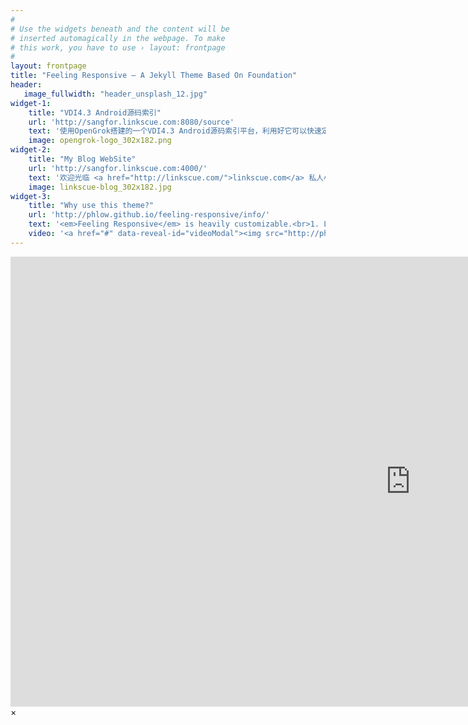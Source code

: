 ```yaml
---
#
# Use the widgets beneath and the content will be
# inserted automagically in the webpage. To make
# this work, you have to use › layout: frontpage
#
layout: frontpage
title: "Feeling Responsive – A Jekyll Theme Based On Foundation"
header:
   image_fullwidth: "header_unsplash_12.jpg"
widget-1:
    title: "VDI4.3 Android源码索引"
    url: 'http://sangfor.linkscue.com:8080/source'
    text: '使用OpenGrok搭建的一个VDI4.3 Android源码索引平台，利用好它可以快速定位和分析代码，它比LXR索引、Source Insight索引反应速度要快一些。'
    image: opengrok-logo_302x182.png
widget-2:
    title: "My Blog WebSite"
    url: 'http://sangfor.linkscue.com:4000/'
    text: '欢迎光临 <a href="http://linkscue.com/">linkscue.com</a> 私人小天心<br>1. 技术：渣渣的汇总<br>2. 思维：萌想的思维<br>3. 课程：内部的课程<br>4. 读书和生活暂缺..'
    image: linkscue-blog_302x182.jpg
widget-3:
    title: "Why use this theme?"
    url: 'http://phlow.github.io/feeling-responsive/info/'
    text: '<em>Feeling Responsive</em> is heavily customizable.<br>1. Language-Support :)<br>2. Optimized for speed and it&#39;s responsive.<br>3. Built on <a href="http://foundation.zurb.com/">Foundation Framework</a>.<br>4. Seven different Headers.<br>5. Customizable navigation, footer,...'
    video: '<a href="#" data-reveal-id="videoModal"><img src="http://phlow.github.io/feeling-responsive/images/start-video-feeling-responsive-302x182.jpg" width="302" height="182" alt=""></a>'
---
```



<div id="videoModal" class="reveal-modal large" data-reveal="">
  <div class="flex-video widescreen vimeo" style="display: block;">
    <iframe width="1280" height="720" src="https://www.youtube.com/embed/3b5zCFSmVvU" frameborder="0" allowfullscreen></iframe>
  </div>
  <a class="close-reveal-modal">&#215;</a>
</div>
